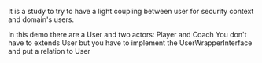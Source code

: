 It is a study to try to have a light coupling between user for security context and domain's users.

In this demo there are a User and two actors: Player and Coach
You don't have to extends User but you have to implement the UserWrapperInterface and put a relation to User